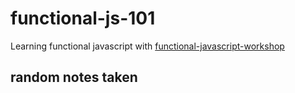 # functional-js-101

Learning functional javascript with [functional-javascript-workshop](https://github.com/timoxley/functional-javascript-workshop)

## random notes taken